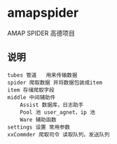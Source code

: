 # amapspider
AMAP SPIDER 高德项目

## 说明
    tubes 管道   用来传输数据
    spider 爬取数据 并将数据包装成item
    item 存储爬取字段
    middle 中间辅助件
        Assist 数据库，日志助手
        Pool 池 user_agnet，ip 池
        Ware 辅助函数
    settings 设置 常用参数
    xxCommder 爬取司令 读取队列，发送队列
